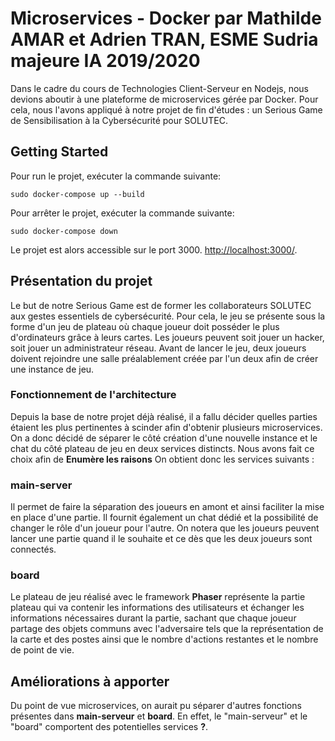 # Microservices - Docker par Mathilde AMAR et Adrien TRAN, ESME Sudria majeure IA 2019/2020

Dans le cadre du cours de Technologies Client-Serveur en Nodejs, nous devions aboutir à une plateforme de microservices gérée par Docker.
Pour cela, nous l'avons appliqué à notre projet de fin d'études : un Serious Game de Sensibilisation à la Cybersécurité pour SOLUTEC.

## Getting Started

Pour run le projet, exécuter la commande suivante:

```
sudo docker-compose up --build
```

Pour arrêter le projet, exécuter la commande suivante:

```
sudo docker-compose down
```
 Le projet est alors accessible sur le port 3000.
 [http://localhost:3000/](http://localhost:3000/).
 
## Présentation du projet

Le but de notre Serious Game est de former les collaborateurs SOLUTEC aux gestes essentiels de cybersécurité. Pour cela, le jeu se présente sous la forme d'un jeu de plateau
où chaque joueur doit posséder le plus d'ordinateurs grâce à leurs cartes. Les joueurs peuvent soit jouer un hacker, soit jouer un administrateur réseau.
Avant de lancer le jeu, deux joueurs doivent rejoindre une salle préalablement créée par l'un deux afin de créer une instance de jeu.

### Fonctionnement de l'architecture

Depuis la base de notre projet déjà réalisé, il a fallu décider quelles parties étaient les plus pertinentes à scinder afin d'obtenir plusieurs microservices.
On a donc décidé de séparer le côté création d'une nouvelle instance et le chat du côté plateau de jeu en deux services distincts. 
Nous avons fait ce choix afin de **Enumère les raisons** 
On obtient donc les services suivants :

### main-server

Il permet de faire la séparation des joueurs en amont et ainsi faciliter la mise en place d'une partie. Il fournit également un chat dédié et la possibilité de changer le rôle d'un joueur pour l'autre. On notera que les joueurs peuvent lancer une partie quand il le souhaite et ce dès que les deux joueurs sont connectés.

### board

Le plateau de jeu réalisé avec le framework __Phaser__ représente la partie plateau qui va contenir les informations des utilisateurs  et échanger les informations nécessaires durant la partie, sachant que chaque joueur partage des objets communs avec l'adversaire tels que la représentation de la carte et des postes ainsi que le nombre d'actions restantes et le nombre de point de vie.

## Améliorations à apporter

Du point de vue microservices, on aurait pu séparer d'autres fonctions présentes dans __main-serveur__ et __board__. En effet, le "main-serveur" et le "board" comportent des potentielles services **?**.
